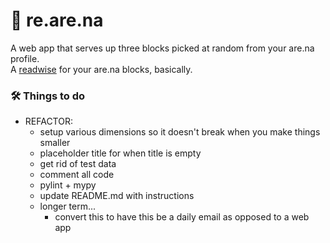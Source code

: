 # 🔁 re.are.na
A web app that serves up three blocks picked at random from your are.na profile.<br>
A [readwise](https://readwise.io/) for your are.na blocks, basically.<br>

### 🛠 Things to do
  * REFACTOR:
    + setup various dimensions so it doesn't break when you make things smaller
    + placeholder title for when title is empty
    + get rid of test data
    + comment all code
    + pylint + mypy
    + update README.md with instructions
    + longer term...
      - convert this to have this be a daily email as opposed to a web app
